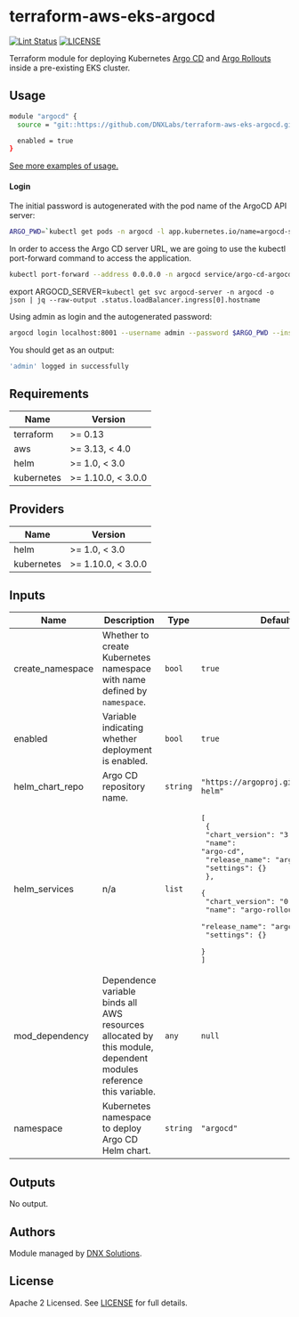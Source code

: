 # terraform-aws-eks-argocd

[![Lint Status](https://github.com/DNXLabs/terraform-aws-eks-argocd/workflows/Lint/badge.svg)](https://github.com/DNXLabs/terraform-aws-eks-argocd/actions)
[![LICENSE](https://img.shields.io/github/license/DNXLabs/terraform-aws-eks-argocd)](https://github.com/DNXLabs/terraform-aws-eks-argocd/blob/master/LICENSE)


Terraform module for deploying Kubernetes [Argo CD](https://argoproj.github.io/argo-cd/) and [Argo Rollouts](https://argoproj.github.io/argo-rollouts/) inside a pre-existing EKS cluster.

## Usage

```bash
module "argocd" {
  source = "git::https://github.com/DNXLabs/terraform-aws-eks-argocd.git?ref=0.1.0"

  enabled = true
}
```

[See more examples of usage.](https://github.com/DNXLabs/terraform-aws-eks-argocd/tree/master/examples)

#### Login

The initial password is autogenerated with the pod name of the ArgoCD API server:
```bash
ARGO_PWD=`kubectl get pods -n argocd -l app.kubernetes.io/name=argocd-server -o name | cut -d'/' -f 2`
```

In order to access the Argo CD server URL, we are going to use the kubectl port-forward command to access the application.
```bash
kubectl port-forward --address 0.0.0.0 -n argocd service/argo-cd-argocd-server 8001:443
```

export ARGOCD_SERVER=`kubectl get svc argocd-server -n argocd -o json | jq --raw-output .status.loadBalancer.ingress[0].hostname`

Using admin as login and the autogenerated password:
```bash
argocd login localhost:8001 --username admin --password $ARGO_PWD --insecure
```

You should get as an output:
```bash
'admin' logged in successfully
```

<!--- BEGIN_TF_DOCS --->

## Requirements

| Name | Version |
|------|---------|
| terraform | >= 0.13 |
| aws | >= 3.13, < 4.0 |
| helm | >= 1.0, < 3.0 |
| kubernetes | >= 1.10.0, < 3.0.0 |

## Providers

| Name | Version |
|------|---------|
| helm | >= 1.0, < 3.0 |
| kubernetes | >= 1.10.0, < 3.0.0 |

## Inputs

| Name | Description | Type | Default | Required |
|------|-------------|------|---------|:--------:|
| create\_namespace | Whether to create Kubernetes namespace with name defined by `namespace`. | `bool` | `true` | no |
| enabled | Variable indicating whether deployment is enabled. | `bool` | `true` | no |
| helm\_chart\_repo | Argo CD repository name. | `string` | `"https://argoproj.github.io/argo-helm"` | no |
| helm\_services | n/a | `list` | <pre>[<br>  {<br>    "chart_version": "3.2.3",<br>    "name": "argo-cd",<br>    "release_name": "argo-cd",<br>    "settings": {}<br>  },<br>  {<br>    "chart_version": "0.5.2",<br>    "name": "argo-rollouts",<br>    "release_name": "argo-rollouts",<br>    "settings": {}<br>  }<br>]</pre> | no |
| mod\_dependency | Dependence variable binds all AWS resources allocated by this module, dependent modules reference this variable. | `any` | `null` | no |
| namespace | Kubernetes namespace to deploy Argo CD Helm chart. | `string` | `"argocd"` | no |

## Outputs

No output.

<!--- END_TF_DOCS --->

## Authors

Module managed by [DNX Solutions](https://github.com/DNXLabs).

## License

Apache 2 Licensed. See [LICENSE](https://github.com/DNXLabs/terraform-aws-eks-argocd/blob/master/LICENSE) for full details.
